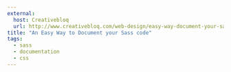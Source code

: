 ```yaml
---
external:
  host: Creativebloq
  url: http://www.creativebloq.com/web-design/easy-way-document-your-sass-code-61515222
title: "An Easy Way to Document your Sass code"
tags: 
  - sass
  - documentation
  - css
---
```


